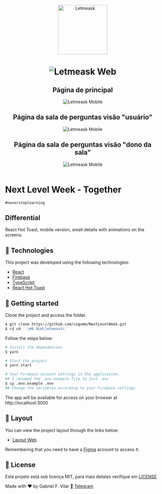 <p align="center">
  <img alt="Letmeask" src="../.github/nlw6.svg" width="160px">
</p>

<h1 align="center">
    <img alt="Letmeask Web" title="Letmeask Web" src="../.github/nlw6cover.svg" />
</h1>

<div align="center">
    <h2>Página de principal</h2>
    <img alt="Letmeask Mobile" title="Letmeask Mobile" src="../.github/LetmeAskMobile.png"/>
    <h2>Página da sala de perguntas visão "usuário"</h2>
    <img alt="Letmeask Mobile" title="Letmeask Mobile" src="../.github/LetmeAskMobileRoom.png"/>
    <h2>Página da sala de perguntas visão "dono da sala"</h2>
    <img alt="Letmeask Mobile" title="Letmeask Mobile" src="../.github/LetmeAskMobileAdminRoom.png"/>
</div>

<br>

# Next Level Week - Together

`#neverstoplearning`

## Differential

React Hot Toast, mobile version, small details with animations on the screens.

## 🧪 Technologies

This project was developed using the following technologies:

-   [React](https://reactjs.org)
-   [Firebase](https://firebase.google.com/)
-   [TypeScript](https://www.typescriptlang.org/)
-   [React Hot Toast](https://react-hot-toast.com/)

## 🚀 Getting started

Clone the project and access the folder.

```bash
$ git clone https://github.com/cogumm/NextLevelWeek.git
$ cd cd '.\#6 NLW\letmeask\'
```

Follow the steps below:

```bash
# Install the dependencies
$ yarn

# Start the project
$ yarn start

# Your Firebase account settings in the application.
## I renamed the .env.example file to just .env
$ cp .env.example .env
## Change the variables according to your Firebase settings.
```

The app will be available for access on your browser at http://localhost:3000

## 🔖 Layout

You can view the project layout through the links below:

-   [Layout Web](https://www.figma.com/file/u0BQK8rCf2KgzcukdRRCWh/Letmeask/duplicate)

Remembering that you need to have a [Figma](http://figma.com/) account to access it.

## :memo: License

Este projeto está sob licença MIT, para mais detales verifique em [LICENSE][license]

Made with ♥ by Gabriel F. Vilar :wave: [Telegram][telegram]

[telegram]: https://t.me/CoGUMm
[license]: https://cogumm.mit-license.org/
